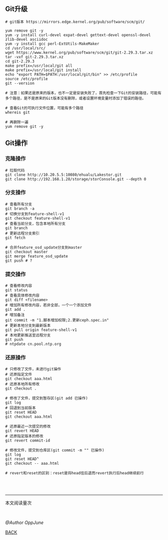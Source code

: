 ## Git升级

```shell
# git版本 https://mirrors.edge.kernel.org/pub/software/scm/git/

yum remove git -y
yum -y install curl-devel expat-devel gettext-devel openssl-devel zlib-devel asciidoc
yum -y install gcc perl-ExtUtils-MakeMaker
cd /usr/local/src/
wget https://www.kernel.org/pub/software/scm/git/git-2.29.3.tar.xz
tar -vxf git-2.29.3.tar.xz
cd git-2.29.3
make prefix=/usr/local/git all
make prefix=/usr/local/git install
echo "export PATH=$PATH:/usr/local/git/bin" >> /etc/profile
source /etc/profile
git --version

# 注意：如果还是原来的版本，也不一定是安装失败了，首先检查一下Git的安装路径，可能有多个路径，是不是原来的Git版本没有删除，或者设置环境变量时添加了错误的路径。

# 查看Git的可执行文件位置，可能有多个路径
whereis git

# 再删除一遍
yum remove git -y
```



## Git操作



### 克隆操作

```shell
# 拉取代码
git clone http://10.20.5.5:10080/ehualu/Lakestor.git
git clone http://192.168.1.28/storage/storConsole.git --depth 0
```



### 分支操作

```shell
# 查看所有分支
git branch -a
# 切换分支到feature-shell-v1
git checkout feature-shell-v1
# 查看当前分支，包含本地所有分支
git branch
# 更新远程分支索引
git fetch

# 合并feature_osd_update分支到master
git checkout master
git merge feature_osd_update
git push # ?
```



### 提交操作

```shell
# 查看修改内容
git status
# 查看具体修改内容
git diff <filename>
# 增加所有修改内容，若非全部，一个一个添加文件
git add .
# 增加备注
git commit -m "1.脚本增加权限;2.更新ceph.spec.in"
# 更新本地分支到最新版本
git pull origin feature-shell-v1
# 本地更新推送至远程分支
git push
# ntpdate cn.pool.ntp.org
```



### 还原操作

```shell
# 只修改了文件，未进行git操作
# 还原指定文件
git checkout aaa.html
# 还原本地所有修改
git checkout .

# 修改了文件，提交到暂存区(git add 已操作)
git log
# 回退到当前版本
git reset HEAD
git checkout aaa.html

# 还原最近一次提交的修改
git revert HEAD
# 还原指定版本的修改
git revert commit-id

# 修改文件，提交到仓库区(git commit -m "" 已操作)
git log
git reset HEAD^
git checkout -- aaa.html

# revert和reset的区别：reset是将head往后退而revert执行后head继续前行
```

<br /><br />

------

<script async src="//busuanzi.ibruce.info/busuanzi/2.3/busuanzi.pure.mini.js"></script>
<span id="busuanzi_container_page_pv">本文阅读量<span id="busuanzi_value_site_pv"></span>次</span>

<br />

*@Author OppJune*

[BACK](../README.md)

